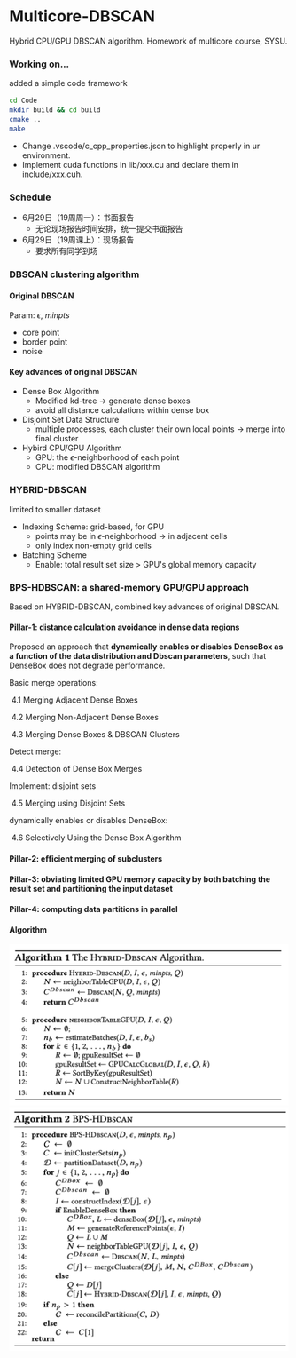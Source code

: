 # Multicore-DBSCAN
Hybrid CPU/GPU DBSCAN algorithm. Homework of multicore course, SYSU.



### Working on...

added a simple code framework

```bash
cd Code
mkdir build && cd build
cmake ..
make
```

- Change .vscode/c_cpp_properties.json to highlight properly in ur environment.
- Implement cuda functions in lib/xxx.cu and declare them in include/xxx.cuh.


### Schedule

- 6月29日（19周周一）：书面报告
  - 无论现场报告时间安排，统一提交书面报告
- 6月29日（19周课上）：现场报告
  - 要求所有同学到场



### DBSCAN clustering algorithm

#### Original DBSCAN

Param: $\epsilon$, $minpts$

- core point
- border point
- noise

#### Key advances of original DBSCAN

- Dense Box Algorithm
  - Modified kd-tree  $\rightarrow$  generate dense boxes
  - avoid all distance calculations within dense box
- Disjoint Set Data Structure
  - multiple processes, each cluster their own local points $\rightarrow$ merge into final cluster
- Hybird CPU/GPU Algorithm
  - GPU: the $\epsilon$-neighborhood of each point
  - CPU: modified DBSCAN algorithm



### HYBRID-DBSCAN

limited to smaller dataset

- Indexing Scheme: grid-based, for GPU
  - points may be in $\epsilon$-neighborhood $\rightarrow$ in adjacent cells
  - only index non-empty grid cells
- Batching Scheme
  - Enable: total result set size > GPU's global memory capacity 



### BPS-HDBSCAN: a shared-memory GPU/GPU approach

Based on HYBRID-DBSCAN, combined key advances of original DBSCAN.

#### Pillar-1: distance calculation avoidance in dense data regions

Proposed an approach that **dynamically enables or disables DenseBox as a function of the data distribution and Dbscan parameters**, such that DenseBox does not degrade performance.

Basic merge operations:

​	4.1 Merging Adjacent Dense Boxes

​	4.2 Merging Non-Adjacent Dense Boxes

​	4.3 Merging Dense Boxes & DBSCAN Clusters

Detect merge:

​	4.4 Detection of Dense Box Merges

Implement: disjoint sets

​	4.5 Merging using Disjoint Sets

dynamically enables or disables DenseBox:

​	4.6 Selectively Using the Dense Box Algorithm

#### Pillar-2: eﬃcient merging of subclusters

#### Pillar-3: obviating limited GPU memory capacity by both batching the result set and partitioning the input dataset

#### Pillar-4: computing data partitions in parallel

#### Algorithm

<img src="./Assets/algo-Hybrid-DBSCAN.png" alt="pic" style="zoom:50%;" />



<img src="./Assets/algo-BPS-HDBSCAN.png" alt="pic" style="zoom:50%;" />

